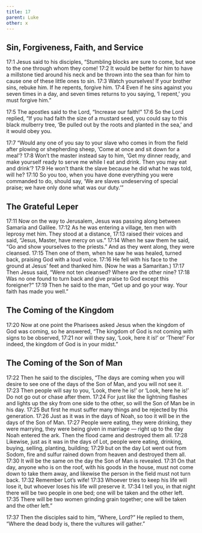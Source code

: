```yaml
---
title: 17
parent: Luke
other: x
---
```


## Sin, Forgiveness, Faith, and Service

<a name="17:1">17:1</a> Jesus said to his disciples, “Stumbling blocks are sure to come, but woe to the one through whom they come! <a name="17:2">17:2</a> It would be better for him to have a millstone tied around his neck and be thrown into the sea than for him to cause one of these little ones to sin. <a name="17:3">17:3</a> Watch yourselves! If your brother sins, rebuke him. If he repents, forgive him. <a name="17:4">17:4</a> Even if he sins against you seven times in a day, and seven times returns to you saying, ‘I repent,’ you must forgive him.”

<a name="17:5">17:5</a> The apostles said to the Lord, “Increase our faith!” <a name="17:6">17:6</a> So the Lord replied, “If you had faith the size of a mustard seed, you could say to this black mulberry tree, ‘Be pulled out by the roots and planted in the sea,’ and it would obey you.

<a name="17:7">17:7</a> “Would any one of you say to your slave who comes in from the field after plowing or shepherding sheep, ‘Come at once and sit down for a meal’? <a name="17:8">17:8</a> Won’t the master instead say to him, ‘Get my dinner ready, and make yourself ready to serve me while I eat and drink. Then you may eat and drink’? <a name="17:9">17:9</a> He won’t thank the slave because he did what he was told, will he? <a name="17:10">17:10</a> So you too, when you have done everything you were commanded to do, should say, ‘We are slaves undeserving of special praise; we have only done what was our duty.’”

## The Grateful Leper

<a name="17:11">17:11</a> Now on the way to Jerusalem, Jesus was passing along between Samaria and Galilee. <a name="17:12">17:12</a> As he was entering a village, ten men with leprosy met him. They stood at a distance, <a name="17:13">17:13</a> raised their voices and said, “Jesus, Master, have mercy on us.” <a name="17:14">17:14</a> When he saw them he said, “Go and show yourselves to the priests.” And as they went along, they were cleansed. <a name="17:15">17:15</a> Then one of them, when he saw he was healed, turned back, praising God with a loud voice. <a name="17:16">17:16</a> He fell with his face to the ground at Jesus’ feet and thanked him. (Now he was a Samaritan.) <a name="17:17">17:17</a> Then Jesus said, “Were not ten cleansed? Where are the other nine? <a name="17:18">17:18</a> Was no one found to turn back and give praise to God except this foreigner?” <a name="17:19">17:19</a> Then he said to the man, “Get up and go your way. Your faith has made you well.”

## The Coming of the Kingdom

<a name="17:20">17:20</a> Now at one point the Pharisees asked Jesus when the kingdom of God was coming, so he answered, “The kingdom of God is not coming with signs to be observed, <a name="17:21">17:21</a> nor will they say, ‘Look, here it is!’ or ‘There!’ For indeed, the kingdom of God is in your midst.”

## The Coming of the Son of Man

<a name="17:22">17:22</a> Then he said to the disciples, “The days are coming when you will desire to see one of the days of the Son of Man, and you will not see it. <a name="17:23">17:23</a> Then people will say to you, ‘Look, there he is!’ or ‘Look, here he is!’ Do not go out or chase after them. <a name="17:24">17:24</a> For just like the lightning flashes and lights up the sky from one side to the other, so will the Son of Man be in his day. <a name="17:25">17:25</a> But first he must suffer many things and be rejected by this generation. <a name="17:26">17:26</a> Just as it was in the days of Noah, so too it will be in the days of the Son of Man. <a name="17:27">17:27</a> People were eating, they were drinking, they were marrying, they were being given in marriage — right up to the day Noah entered the ark. Then the flood came and destroyed them all. <a name="17:28">17:28</a> Likewise, just as it was in the days of Lot, people were eating, drinking, buying, selling, planting, building; <a name="17:29">17:29</a> but on the day Lot went out from Sodom, fire and sulfur rained down from heaven and destroyed them all. <a name="17:30">17:30</a> It will be the same on the day the Son of Man is revealed. <a name="17:31">17:31</a> On that day, anyone who is on the roof, with his goods in the house, must not come down to take them away, and likewise the person in the field must not turn back. <a name="17:32">17:32</a> Remember Lot’s wife! <a name="17:33">17:33</a> Whoever tries to keep his life will lose it, but whoever loses his life will preserve it. <a name="17:34">17:34</a> I tell you, in that night there will be two people in one bed; one will be taken and the other left. <a name="17:35">17:35</a> There will be two women grinding grain together; one will be taken and the other left.”

<a name="17:37">17:37</a> Then the disciples said to him, “Where, Lord?” He replied to them, “Where the dead body is, there the vultures will gather.”

